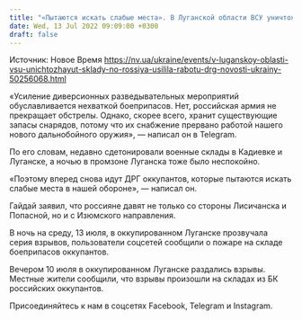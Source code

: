 ```yaml
---
title: "«Пытаются искать слабые места». В Луганской области ВСУ уничтожают российские склады, оккупанты усилили работу ДРГ — ОВА"
date: Wed, 13 Jul 2022 09:09:00 +0300
draft: false
---
```

Источник: Новое Время https://nv.ua/ukraine/events/v-luganskoy-oblasti-vsu-unichtozhayut-sklady-no-rossiya-usilila-rabotu-drg-novosti-ukrainy-50256068.html


«Усиление диверсионных разведывательных мероприятий обуславливается нехваткой боеприпасов. Нет, российская армия не прекращает обстрелы. Однако, скорее всего, хранит существующие запасы снарядов, потому что их снабжение прервано работой нашего нового дальнобойного оружия», — написал он в Telegram.

По его словам, недавно сдетонировали военные склады в Кадиевке и Луганске, а ночью в промзоне Луганска тоже было неспокойно.

«Поэтому вперед снова идут ДРГ оккупантов, которые пытаются искать слабые места в нашей обороне», — написал он.

Гайдай заявил, что россияне давят не только со стороны Лисичанска и Попасной, но и с Изюмского направления.

В ночь на среду, 13 июля, в оккупированном Луганске прозвучала серия взрывов, пользователи соцсетей сообщили о пожаре на складе боеприпасов оккупантов.

 Вечером 10 июля в оккупированном Луганске раздались взрывы. Местные жители сообщили, что взрывы произошли на складах из БК российских оккупантов.

Присоединяйтесь к нам в соцсетях Facebook, Telegram и Instagram.
